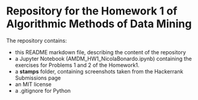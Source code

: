 # Repository for the Homework 1 of Algorithmic Methods of Data Mining

The repository contains:

* this README markdown file, describing the content of the repository
* a Jupyter Notebook (AMDM_HW1_NicolaBonardo.ipynb) containing the exercises for Problems 1 and 2 of the Homework1.
* a **stamps** folder, containing screenshots taken from the Hackerrank Submissions page
* an MIT license
* a .gitignore for Python
